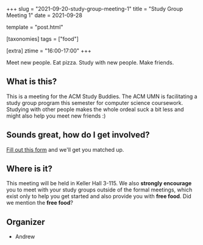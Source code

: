 +++
slug = "2021-09-20-study-group-meeting-1"
title = "Study Group Meeting 1"
date = 2021-09-28

template = "post.html"

[taxonomies]
tags = ["food"]

[extra]
ztime = "16:00-17:00"
+++

Meet new people. Eat pizza. Study with new people. Make friends.

<!-- more --> 

## What is this?

This is a meeting for the ACM Study Buddies. The ACM UMN is facilitating
a study group program this semester for computer science coursework.
Studying with other people makes the whole ordeal suck a bit less and
might also help you meet new friends :)

## Sounds great, how do I get involved?

[Fill out this
form](https://docs.google.com/forms/d/e/1FAIpQLSe_If4seETqZ-vXAh0raza49NvuAYzz8REmk4LBZU3-U_74-g/viewform)
and we'll get you matched up.

## Where is it?

This meeting will be held in Keller Hall 3-115. We also **strongly encourage** you to meet with your
study groups outside of the formal meetings, which exist only to help you get started and also
provide you with **free food**. Did we mention the **free food**?

## Organizer

* Andrew

